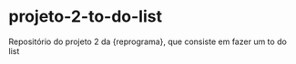 # projeto-2-to-do-list
Repositório do projeto 2 da {reprograma}, que consiste em fazer um to do list
